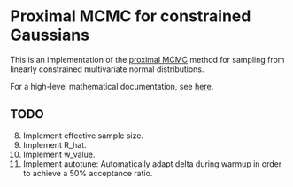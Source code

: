 Proximal MCMC for constrained Gaussians
=======================================

This is an implementation of the [proximal MCMC](https://arxiv.org/abs/1612.07471) method for sampling from linearly constrained
multivariate normal distributions.

For a high-level mathematical documentation, see [here]().


TODO
----

8. Implement effective sample size.
9. Implement R_hat.
10. Implement w_value.
11. Implement autotune: Automatically adapt delta during warmup in order to achieve a 50% acceptance ratio.